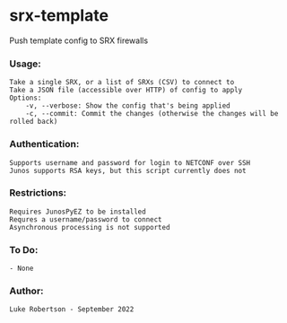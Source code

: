 # srx-template
Push template config to SRX firewalls


### Usage:
    Take a single SRX, or a list of SRXs (CSV) to connect to
    Take a JSON file (accessible over HTTP) of config to apply
    Options:
        -v, --verbose: Show the config that's being applied
        -c, --commit: Commit the changes (otherwise the changes will be rolled back)

### Authentication:
    Supports username and password for login to NETCONF over SSH
    Junos supports RSA keys, but this script currently does not

### Restrictions:
    Requires JunosPyEZ to be installed
    Requres a username/password to connect
    Asynchronous processing is not supported

### To Do:
    - None

### Author:
    Luke Robertson - September 2022




